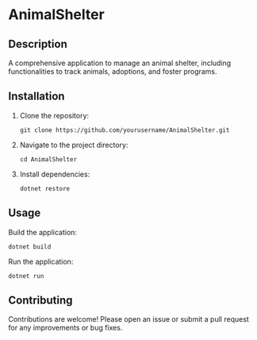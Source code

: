 # AnimalShelter

## Description

A comprehensive application to manage an animal shelter, including functionalities to track animals, adoptions, and foster programs.

## Installation

1. Clone the repository:
   ```
   git clone https://github.com/yourusername/AnimalShelter.git
   ```
2. Navigate to the project directory:
   ```
   cd AnimalShelter
   ```
3. Install dependencies:
   ```
   dotnet restore
   ```

## Usage

Build the application:
```
dotnet build
```
Run the application:
```
dotnet run
```

## Contributing

Contributions are welcome! Please open an issue or submit a pull request for any improvements or bug fixes.